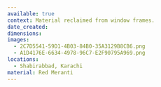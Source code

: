 ```yaml
---
available: true
context: Material reclaimed from window frames.
date_created:
dimensions:
images:
  - 2C7D5541-59D1-4B03-84B0-35A3129B8CB6.png
  - A1D4176E-6634-4978-96C7-E2F90795A969.png
locations:
  - Shabirabbad, Karachi
material: Red Meranti
---
```


